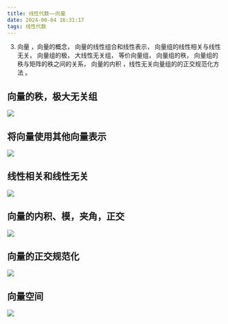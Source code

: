 ```yaml
---
title: 线性代数——向量
date: 2024-06-04 16:31:17
tags: 线性代数
---
```

3. 向量 ，向量的概念， 向量的线性组合和线性表示， 向量组的线性相关与线性无关， 向量组的极， 大线性无关组， 等价向量组， 向量组的秩， 向量组的秩与矩阵的秩之间的关系， 向量的内积 ，线性无关向量组的的正交规范化方法 。

## 向量的秩，极大无关组

![](pic/xxds-xl1.jpg)

## 将向量使用其他向量表示

![](pic/xxds-xl2.jpg)

## 线性相关和线性无关
![](pic/xxds-xl3.jpg)

## 向量的内积、模，夹角，正交
![](pic/xxds-xl4.jpg)

## 向量的正交规范化
![](pic/xxds-xl5.jpg)

## 向量空间
![](pic/xxds-xl6.jpg)